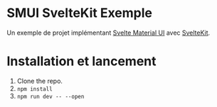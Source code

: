 # SMUI SvelteKit Exemple

Un exemple de projet implémentant [Svelte Material UI](https://github.com/hperrin/svelte-material-ui) avec [SvelteKit](https://kit.svelte.dev/).

# Installation et lancement

1. Clone the repo.
2. `npm install`
3. `npm run dev -- --open`